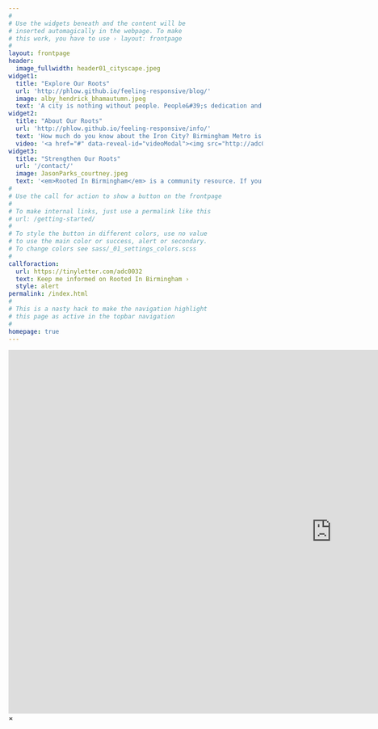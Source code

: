 ```yaml
---
#
# Use the widgets beneath and the content will be
# inserted automagically in the webpage. To make
# this work, you have to use › layout: frontpage
#
layout: frontpage
header:
  image_fullwidth: header01_cityscape.jpeg
widget1:
  title: "Explore Our Roots"
  url: 'http://phlow.github.io/feeling-responsive/blog/'
  image: alby_hendrick_bhamautumn.jpeg
  text: 'A city is nothing without people. People&#39;s dedication and appreciation bring value to the natural spaces, historical neighborhoods, and long&#8211;standing traditions in a city. <em>Rooted In Birmingham</em> is about compiling the vast resources generated by people that live in the Magic City&#8212;Birmingham.'
widget2:
  title: "About Our Roots"
  url: 'http://phlow.github.io/feeling-responsive/info/'
  text: 'How much do you know about the Iron City? Birmingham Metro is the largest city in Alabama and a cultural epicenter. B&#39;ham is home to a world&#8211;renouned research university and medical center, UAB, and has thriving artistic and social justice communities.'
  video: '<a href="#" data-reveal-id="videoModal"><img src="http://adc0032.github.io/rooted_bham/images/morrisave_jamie.jpeg" width="302" height="182" alt=""/></a>'
widget3:
  title: "Strengthen Our Roots"
  url: '/contact/'
  image: JasonParks_courtney.jpeg
  text: '<em>Rooted In Birmingham</em> is a community resource. If you want to contribute to the content &#40;photos, blogposts, features, pages&#41;, reach out. If you own a local business or service and want to be listed, reach out.'
#
# Use the call for action to show a button on the frontpage
#
# To make internal links, just use a permalink like this
# url: /getting-started/
#
# To style the button in different colors, use no value
# to use the main color or success, alert or secondary.
# To change colors see sass/_01_settings_colors.scss
#
callforaction:
  url: https://tinyletter.com/adc0032
  text: Keep me informed on Rooted In Birmingham ›
  style: alert
permalink: /index.html
#
# This is a nasty hack to make the navigation highlight
# this page as active in the topbar navigation
#
homepage: true
---
```


<div id="videoModal" class="reveal-modal large" data-reveal="">
  <div class="flex-video widescreen vimeo" style="display: block;">
    <iframe width="1280" height="720" src="https://www.youtube.com/embed/e95Vk5eW7ys" frameborder="0" allowfullscreen></iframe>
  </div>
  <a class="close-reveal-modal">&#215;</a>
</div>